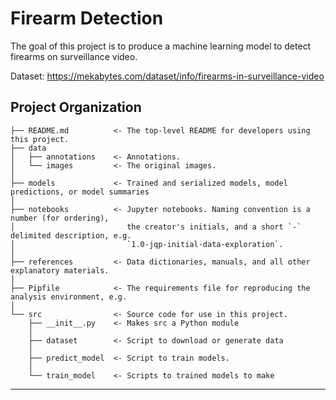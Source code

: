 # Firearm Detection

The goal of this project is to produce a machine learning model to detect firearms on surveillance video.

Dataset: https://mekabytes.com/dataset/info/firearms-in-surveillance-video

## Project Organization

    ├── README.md          <- The top-level README for developers using this project.
    ├── data
    │   ├── annotations    <- Annotations.
    │   └── images         <- The original images.
    │
    ├── models             <- Trained and serialized models, model predictions, or model summaries
    │
    ├── notebooks          <- Jupyter notebooks. Naming convention is a number (for ordering),
    │                         the creator's initials, and a short `-` delimited description, e.g.
    │                         `1.0-jqp-initial-data-exploration`.
    │
    ├── references         <- Data dictionaries, manuals, and all other explanatory materials.
    │
    ├── Pipfile            <- The requirements file for reproducing the analysis environment, e.g.
    │
    └── src                <- Source code for use in this project.
        ├── __init__.py    <- Makes src a Python module
        │
        ├── dataset        <- Script to download or generate data
        │
        ├── predict_model  <- Script to train models.
        │
        └── train_model    <- Scripts to trained models to make

---
